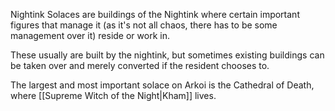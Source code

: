 Nightink Solaces are buildings of the Nightink where certain important figures that manage it (as it's not all chaos, there has to be some management over it) reside or work in.

These usually are built by the nightink, but sometimes existing buildings can be taken over and merely converted if the resident chooses to.

The largest and most important solace on Arkoi is the Cathedral of Death, where [[Supreme Witch of the Night|Kham]] lives.